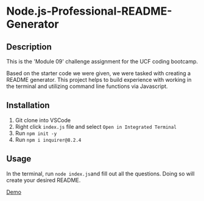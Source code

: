 # Node.js-Professional-README-Generator

## Description

This is the 'Module 09' challenge assignment for the UCF coding bootcamp.

Based on the starter code we were given, we were tasked with creating a README generator. This project helps to build experience with working in the terminal and utilizing command line functions via Javascript.

## Installation

1. Git clone into VSCode
2. Right click `index.js` file and select `Open in Integrated Terminal`
3. Run `npm init -y`
4. Run `npm i inquirer@8.2.4`

## Usage

In the terminal, run `node index.js`and fill out all the questions. Doing so will create your desired README.

[Demo](https://drive.google.com/file/d/1elHEMAixtQYyTXA3V6vF7J1ZoTNoiNpn/view)
